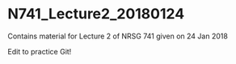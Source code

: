 # N741_Lecture2_20180124
Contains material for Lecture 2 of NRSG 741 given on 24 Jan 2018

Edit to practice Git! 